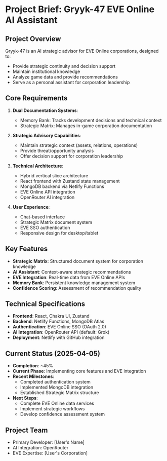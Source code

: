 # Project Brief: Gryyk-47 EVE Online AI Assistant

## Project Overview
Gryyk-47 is an AI strategic advisor for EVE Online corporations, designed to:
- Provide strategic continuity and decision support
- Maintain institutional knowledge
- Analyze game data and provide recommendations
- Serve as a personal assistant for corporation leadership

## Core Requirements
1. **Dual Documentation Systems**:
   - Memory Bank: Tracks development decisions and technical context
   - Strategic Matrix: Manages in-game corporation documentation

2. **Strategic Advisory Capabilities**:
   - Maintain strategic context (assets, relations, operations)
   - Provide threat/opportunity analysis
   - Offer decision support for corporation leadership

2. **Technical Architecture**:
   - Hybrid vertical slice architecture
   - React frontend with Zustand state management
   - MongoDB backend via Netlify Functions
   - EVE Online API integration
   - OpenRouter AI integration

3. **User Experience**:
   - Chat-based interface
   - Strategic Matrix document system
   - EVE SSO authentication
   - Responsive design for desktop/tablet

## Key Features
- **Strategic Matrix**: Structured document system for corporation knowledge
- **AI Assistant**: Context-aware strategic recommendations
- **EVE Integration**: Real-time data from EVE Online APIs
- **Memory Bank**: Persistent knowledge management system
- **Confidence Scoring**: Assessment of recommendation quality

## Technical Specifications
- **Frontend**: React, Chakra UI, Zustand
- **Backend**: Netlify Functions, MongoDB Atlas
- **Authentication**: EVE Online SSO (OAuth 2.0)
- **AI Integration**: OpenRouter API (default: Grok)
- **Deployment**: Netlify with GitHub integration

## Current Status (2025-04-05)
- **Completion**: ~45%
- **Current Phase**: Implementing core features and EVE integration
- **Recent Milestones**:
  - Completed authentication system
  - Implemented MongoDB integration
  - Established Strategic Matrix structure
- **Next Steps**:
  - Complete EVE Online data services
  - Implement strategic workflows
  - Develop confidence assessment system

## Project Team
- Primary Developer: [User's Name]
- AI Integration: OpenRouter
- EVE Expertise: [User's Corporation]